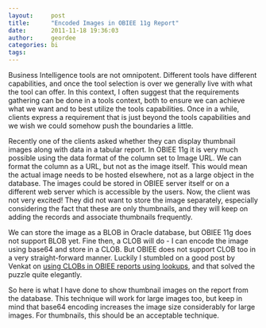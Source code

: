 ```yaml
---
layout:     post
title:      "Encoded Images in OBIEE 11g Report"
date:       2011-11-18 19:36:03
author:     geordee
categories: bi
tags:
---
```


Business Intelligence tools are not omnipotent. Different tools have different capabilities, and once the tool selection is over we generally live with what the tool can offer. In this context, I often suggest that the requirements gathering can be done in a tools context, both to ensure we can achieve what we want and to best utilize the tools capabilities. Once in a while, clients express a requirement that is just beyond the tools capabilities and we wish we could somehow push the boundaries a little.

Recently one of the clients asked whether they can display thumbnail images along with data in a tabular report. In OBIEE 11g it is very much possible using the data format of the column set to Image URL. We can format the column as a URL, but not as the image itself. This would mean the actual image needs to be hosted elsewhere, not as a large object in the database. The images could be stored in OBIEE server itself or on a different web server which is accessible by the users. Now, the client was not very excited! They did not want to store the image separately, especially considering the fact that these are only thumbnails, and they will keep on adding the records and associate thumbnails frequently.

We can store the image as a BLOB in Oracle database, but OBIEE 11g does not support BLOB yet. Fine then, a CLOB will do - I can encode the image using base64 and store in a CLOB. But OBIEE does not support CLOB too in a very straight-forward manner. Luckily I stumbled on a good post by Venkat on [using CLOBs in OBIEE reports using lookups](https://www.rittmanmead.com/blog/2010/08/oracle-bi-ee-11g-reporting-on-clobs-lookups/ "Oracle BI EE 11g – Reporting on CLOBs – Lookups"), and that solved the puzzle quite elegantly.

So here is what I have done to show thumbnail images on the report from the database. This technique will work for large images too, but keep in mind that base64 encoding increases the image size considerably for large images. For thumbnails, this should be an acceptable technique.
